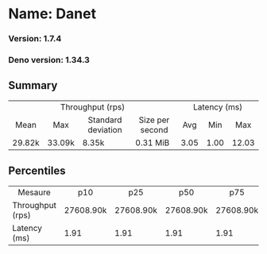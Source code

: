 # Name: Danet 
  
  ### Version: 1.7.4
  ### Deno version: 1.34.3

## Summary
<table>
<tr>
    <td align="center" colspan="4">Throughput (rps)</td>
    <td align="center" colspan="3">Latency (ms)</td>
</tr>
<tr>
    <td align="center">Mean</td>
    <td align="center">Max</td>
    <td align="center">Standard deviation</td>
    <td align="center">Size per second</td>
    <td align="center">Avg</td>
    <td align="center">Min</td>
    <td align="center">Max</td>
</tr>
<tr>
    <td>29.82k</td>
    <td>33.09k</td>
    <td>8.35k</td>
    <td>0.31 MiB</td>
    <td>3.05</td>
    <td>1.00</td>
    <td>12.03</td>
</tr>
</table>

## Percentiles

<table>
<tr>
  <td align="center">Mesaure</td>
  <td align="center">p10</td>
  <td align="center">p25</td>
  <td align="center">p50</td>
  <td align="center">p75</td>
  <td align="center">p90</td>
  <td align="center">p95</td>
  <td align="center">p99</td>
</tr>
<tr>
  <td>Throughput (rps)</td>
  <td>27608.90k</td>
  <td>27608.90k</td>
  <td>27608.90k</td>
  <td>27608.90k</td>
  <td>31939.59k</td>
  <td>32252.62k</td>
  <td>33094.71k</td>
</tr>
<tr>
  <td>Latency (ms)</td>
  <td>1.91</td>
  <td>1.91</td>
  <td>1.91</td>
  <td>1.91</td>
  <td>5.02</td>
  <td>5.66</td>
  <td>8.56</td>
</tr>
</table>
